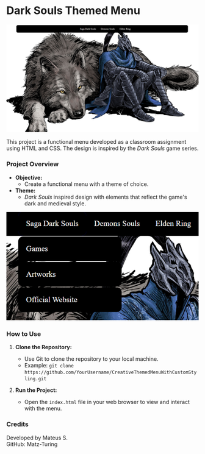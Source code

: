 # Dark Souls Themed Menu

![Main Screenshot](img/1.png)

This project is a functional menu developed as a classroom assignment using HTML and CSS. The design is inspired by the _Dark Souls_ game series.

### Project Overview

*   **Objective:**
    *   Create a functional menu with a theme of choice.
*   **Theme:**
    *   _Dark Souls_ inspired design with elements that reflect the game's dark and medieval style.

 ![Feature Screenshot 1](img/2.png)

### How to Use

1.  **Clone the Repository:**
    *   Use Git to clone the repository to your local machine.
    *   Example: `git clone https://github.com/YourUsername/CreativeThemedMenuWithCustomStyling.git`

2.  **Run the Project:**
    *   Open the `index.html` file in your web browser to view and interact with the menu.

### Credits

Developed by Mateus S.  
GitHub: Matz-Turing
